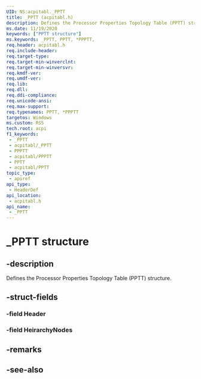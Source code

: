 ```yaml
---
UID: NS:acpitabl._PPTT
title: _PPTT (acpitabl.h)
description: Defines the Processor Properties Topology Table (PPTT) structure.
ms.date: 11/19/2020
keywords: ["PPTT structure"]
ms.keywords: _PPTT, PPTT, *PPPTT,
req.header: acpitabl.h
req.include-header: 
req.target-type: 
req.target-min-winverclnt: 
req.target-min-winversvr: 
req.kmdf-ver: 
req.umdf-ver: 
req.lib: 
req.dll: 
req.ddi-compliance: 
req.unicode-ansi: 
req.max-support: 
req.typenames: PPTT, *PPPTT
targetos: Windows
ms.custom: RS5
tech.root: acpi
f1_keywords:
 - _PPTT
 - acpitabl/_PPTT
 - PPPTT
 - acpitabl/PPPTT
 - PPTT
 - acpitabl/PPTT
topic_type:
 - apiref
api_type:
 - HeaderDef
api_location:
 - acpitabl.h
api_name:
 - _PPTT
---
```


# _PPTT structure

## -description

Defines the Processor Properties Topology Table (PPTT) structure.

## -struct-fields

### -field Header

### -field HeirarchyNodes

## -remarks

## -see-also
